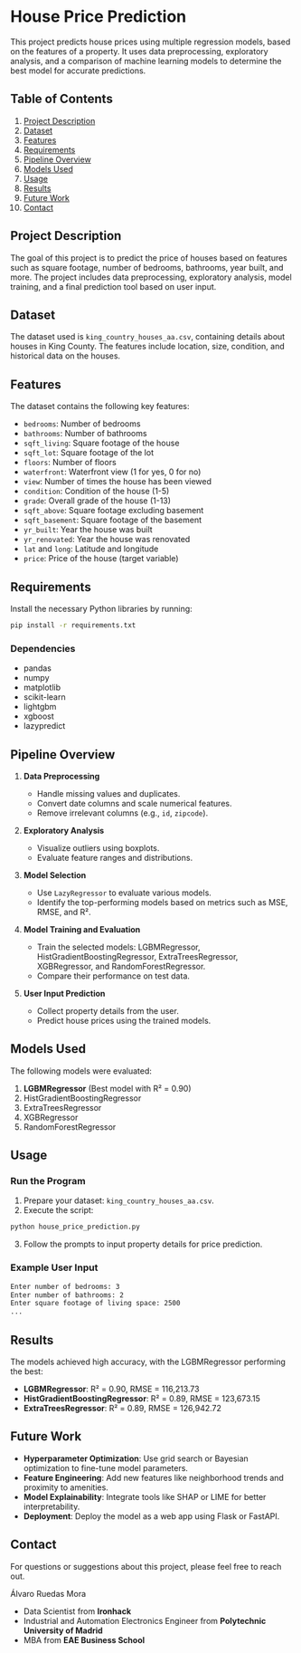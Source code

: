 # House Price Prediction

This project predicts house prices using multiple regression models, based on the features of a property. It uses data preprocessing, exploratory analysis, and a comparison of machine learning models to determine the best model for accurate predictions.

## Table of Contents

1. [Project Description](#project-description)
2. [Dataset](#dataset)
3. [Features](#features)
4. [Requirements](#requirements)
5. [Pipeline Overview](#pipeline-overview)
6. [Models Used](#models-used)
7. [Usage](#usage)
8. [Results](#results)
9. [Future Work](#future-work)
10. [Contact](#contact)

## Project Description

The goal of this project is to predict the price of houses based on features such as square footage, number of bedrooms, bathrooms, year built, and more. The project includes data preprocessing, exploratory analysis, model training, and a final prediction tool based on user input.

## Dataset

The dataset used is `king_country_houses_aa.csv`, containing details about houses in King County. The features include location, size, condition, and historical data on the houses.

## Features

The dataset contains the following key features:

- `bedrooms`: Number of bedrooms
- `bathrooms`: Number of bathrooms
- `sqft_living`: Square footage of the house
- `sqft_lot`: Square footage of the lot
- `floors`: Number of floors
- `waterfront`: Waterfront view (1 for yes, 0 for no)
- `view`: Number of times the house has been viewed
- `condition`: Condition of the house (1-5)
- `grade`: Overall grade of the house (1-13)
- `sqft_above`: Square footage excluding basement
- `sqft_basement`: Square footage of the basement
- `yr_built`: Year the house was built
- `yr_renovated`: Year the house was renovated
- `lat` and `long`: Latitude and longitude
- `price`: Price of the house (target variable)

## Requirements

Install the necessary Python libraries by running:

```bash
pip install -r requirements.txt
```

### Dependencies

- pandas
- numpy
- matplotlib
- scikit-learn
- lightgbm
- xgboost
- lazypredict

## Pipeline Overview

1. **Data Preprocessing**
    - Handle missing values and duplicates.
    - Convert date columns and scale numerical features.
    - Remove irrelevant columns (e.g., `id`, `zipcode`).

2. **Exploratory Analysis**
    - Visualize outliers using boxplots.
    - Evaluate feature ranges and distributions.

3. **Model Selection**
    - Use `LazyRegressor` to evaluate various models.
    - Identify the top-performing models based on metrics such as MSE, RMSE, and R².

4. **Model Training and Evaluation**
    - Train the selected models: LGBMRegressor, HistGradientBoostingRegressor, ExtraTreesRegressor, XGBRegressor, and RandomForestRegressor.
    - Compare their performance on test data.

5. **User Input Prediction**
    - Collect property details from the user.
    - Predict house prices using the trained models.

## Models Used

The following models were evaluated:

1. **LGBMRegressor** (Best model with R² = 0.90)
2. HistGradientBoostingRegressor
3. ExtraTreesRegressor
4. XGBRegressor
5. RandomForestRegressor

## Usage

### Run the Program

1. Prepare your dataset: `king_country_houses_aa.csv`.
2. Execute the script:

```bash
python house_price_prediction.py
```

3. Follow the prompts to input property details for price prediction.

### Example User Input

```bash
Enter number of bedrooms: 3
Enter number of bathrooms: 2
Enter square footage of living space: 2500
...
```

## Results

The models achieved high accuracy, with the LGBMRegressor performing the best:

- **LGBMRegressor**: R² = 0.90, RMSE = 116,213.73
- **HistGradientBoostingRegressor**: R² = 0.89, RMSE = 123,673.15
- **ExtraTreesRegressor**: R² = 0.89, RMSE = 126,942.72

## Future Work

- **Hyperparameter Optimization**: Use grid search or Bayesian optimization to fine-tune model parameters.
- **Feature Engineering**: Add new features like neighborhood trends and proximity to amenities.
- **Model Explainability**: Integrate tools like SHAP or LIME for better interpretability.
- **Deployment**: Deploy the model as a web app using Flask or FastAPI.

## Contact

For questions or suggestions about this project, please feel free to reach out.

Álvaro Ruedas Mora
    
- Data Scientist from **Ironhack**
- Industrial and Automation Electronics Engineer from **Polytechnic University of Madrid**
- MBA from **EAE Business School**
